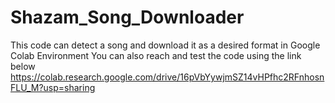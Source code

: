 # Shazam_Song_Downloader
This code can detect a song and download it as a desired format in  Google Colab Environment
You can also reach and test the code using the link below
https://colab.research.google.com/drive/16pVbYywjmSZ14vHPfhc2RFnhosnFLU_M?usp=sharing
